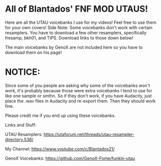 # All of Blantados' FNF MOD UTAUS!

Here are all the UTAU voicebanks I use for my videos! Feel free to use them for your own covers! Side Note: Some voicebanks don't work with certain resamplers. You have to download a few other resamplers, specifically fresamp, bkh01, and TIPS. Download links to those down below!

The main voicebanks by GenoX are not included here so you have to download them on his page!

# NOTICE:
Since some of you people are asking why some of the voicebanks won't work, it's probably because those were extra voicebanks I tend to use for like one sample or smthn. So if they don't work, if you have Audacity, just place the .wav files in Audacity and re-export them. Then they should work fine.

Please credit me if you end up using these voicebanks.

Links and Stuff:  

UTAU Resamplers: https://utaforum.net/threads/utau-resampler-directory.538/

My Channel: https://www.youtube.com/c/Blantados21/

GenoX Voicebanks: https://github.com/GenoX-Fome/funkin-utau
